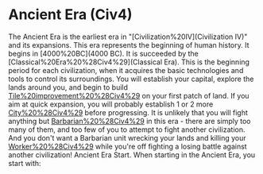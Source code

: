 # Ancient Era (Civ4)

The Ancient Era is the earliest era in "[Civilization%20IV](Civilization IV)" and its expansions. This era represents the beginning of human history. It begins in [4000%20BC](4000 BC). It is succeeded by the [Classical%20Era%20%28Civ4%29](Classical Era).
This is the beginning period for each civilization, when it acquires the basic technologies and tools to control its surroundings. You will establish your capital, explore the lands around you, and begin to build [Tile%20improvement%20%28Civ4%29](improvements) on your first patch of land. If you aim at quick expansion, you will probably establish 1 or 2 more [City%20%28Civ4%29](cities) before progressing.
It is unlikely that you will fight anything but [Barbarian%20%28Civ4%29](Barbarians) in this era - there are simply too many of them, and too few of you to attempt to fight another civilization. And you don't want a Barbarian unit wrecking your lands and killing your [Worker%20%28Civ4%29](Workers) while you're off fighting a losing battle against another civilization!
Ancient Era Start.
When starting in the Ancient Era, you start with: